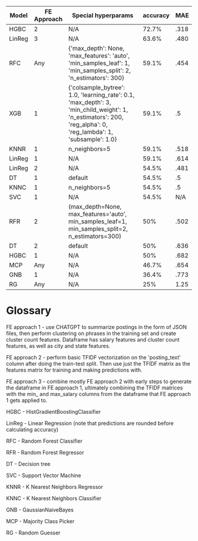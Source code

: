 | Model | FE Approach | Special hyperparams | accuracy | MAE |
|-------|------------|---------------------|----------|----------|
|  HGBC |   2     |   N/A |   72.7%  |   .318 |
| LinReg |   3    |   N/A |  63.6%  |   .480 |
|    RFC   |   Any    |   {'max_depth': None, 'max_features': 'auto', 'min_samples_leaf': 1, 'min_samples_split': 2, 'n_estimators': 300}  |   59.1%  |   .454  |
|   XGB    |   1     |   {'colsample_bytree': 1.0, 'learning_rate': 0.1, 'max_depth': 3, 'min_child_weight': 1, 'n_estimators': 200, 'reg_alpha': 0, 'reg_lambda': 1, 'subsample': 1.0} |   59.1%  |   .5  |
|    KNNR   |   1     |   n_neighbors=5  |   59.1%  |   .518  |
|    LinReg   |   1     |   N/A  |   59.1%  |   .614  |
|    LinReg   |   2     |   N/A |   54.5%  |   .481  |
|    DT   |   1     |   default |   54.5%  |   .5  |
|    KNNC   |   1     |   n_neighbors=5 |   54.5%  |   .5  |
|    SVC   |   1     |   N/A |   54.5%  |   N/A  |
|    RFR   |    2     |  (max_depth=None, max_features='auto', min_samples_leaf=1, min_samples_split=2, n_estimators=300)   |   50%  |   .502  |
|    DT   |    2     |  default   |   50%  |   .636  |
|    HGBC   |    1     |  N/A   |   50%  |   .682  |
|  MCP  |   Any  |   N/A  |   46.7%  |   .654   |
| GNB |  1  |   N/A   |   36.4%   |    .773   |
|  RG   |   Any  |   N/A  |   25%    |   1.25   |

# Glossary

FE approach 1 - use CHATGPT to summarize postings in the form of JSON files, then perform clustering on phrases in the training set and create cluster count features. Dataframe has salary features and cluster count features, as well as city and state features.

FE approach 2 - perform basic TFIDF vectorization on the 'posting_text' column after doing the train-test split. Then use just the TFIDF matrix as the features matrix for training and making predictions with. 

FE approach 3 - combine mostly FE approach 2 with early steps to generate the dataframe in FE approach 1, ultimately combining the TFIDF matrices with the min_ and max_salary columns from the dataframe that FE approach 1 gets applied to.  

HGBC - HistGradientBoostingClassifier

LinReg - Linear Regression (note that predictions are rounded before calculating accuracy)

RFC - Random Forest Classifier

RFR - Random Forest Regressor

DT - Decision tree

SVC - Support Vector Machine

KNNR - K Nearest Neighbors Regressor

KNNC - K Nearest Neighbors Classifier

GNB - GaussianNaiveBayes

MCP - Majority Class Picker

RG - Random Guesser
